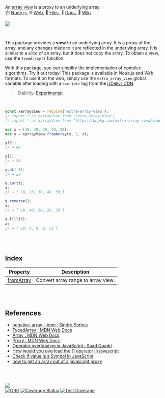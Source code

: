 An [array view] is a proxy to an underlying array.<br>
📦 [Node.js](https://www.npmjs.com/package/extra-array-view),
🌐 [Web](https://www.npmjs.com/package/extra-array-view.web),
📜 [Files](https://unpkg.com/extra-array-view/),
📰 [Docs](https://nodef.github.io/extra-array-view/),
📘 [Wiki](https://github.com/nodef/extra-array-view/wiki/).

![](https://i.imgur.com/46wYtxW.png)

<br>


This package provides a **view** to an underlying array. It is a proxy of the
array, and any changes made to it are reflected in the underlying array. It is
similar to a *slice* of an array, but it does not copy the array. To obtain a
view, use the `fromArray()` function.

With this package, you can simplify the implementation of complex algorithms.
Try it out today! This package is available in *Node.js* and *Web* formats. To
use it on the web, simply use the `extra_array_view` global variable after
loading with a `<script>` tag from the [jsDelivr CDN].

> Stability: [Experimental](https://www.youtube.com/watch?v=L1j93RnIxEo).

[array view]: https://stackoverflow.com/questions/16990064/are-array-views-possible
[jsDelivr CDN]: https://cdn.jsdelivr.net/npm/extra-array-view.web/index.js

<br>

```javascript
const xarrayView = require('extra-array-view');
// import * as xarrayView from "extra-array-view";
// import * as xarrayView from "https://unpkg.com/extra-array-view/index.mjs"; (deno)

var x = [10, 40, 30, 20, 50];
var y = xarrayView.fromArray(x, 1, 4);

y[0];
// → 40

y[1];
// → 30

y.at(-1);
// → 20

y.sort();
x;
// → [ 10, 20, 30, 40, 50 ]

y.reverse();
x;
// → [ 10, 40, 30, 20, 50 ]

y.fill(0);
x;
// → [ 10, 0, 0, 0, 50 ]
```

<br>
<br>


## Index

| Property | Description |
|  ----  |  ----  |
| [fromArray] | Convert array range to array view. |


<br>
<br>


## References

- [negative-array - npm : Sindre Sorhus](https://www.npmjs.com/package/negative-array)
- [TypedArray : MDN Web Docs](https://developer.mozilla.org/en-US/docs/Web/JavaScript/Reference/Global_Objects/TypedArray)
- [Array : MDN Web Docs](https://developer.mozilla.org/en-US/docs/Web/JavaScript/Reference/Global_Objects/Array)
- [Proxy : MDN Web Docs](https://developer.mozilla.org/en-US/docs/Web/JavaScript/Reference/Global_Objects/Proxy)
- [Operator overloading in JavaScript : Saad Quadri](https://www.proposals.es/proposals/Operator%20overloading)
- [How would you overload the [] operator in javascript](https://stackoverflow.com/a/25658975/1413259)
- [Check if value is a Symbol in JavaScript](https://stackoverflow.com/a/46479190/1413259)
- [how to get an array out of a javascript proxy](https://stackoverflow.com/a/71645169/1413259)

<br>
<br>

[![](https://img.youtube.com/vi/z0ttvjJvh2s/maxresdefault.jpg)](https://www.youtube.com/watch?v=z0ttvjJvh2s)<br>
[![ORG](https://img.shields.io/badge/org-nodef-green?logo=Org)](https://nodef.github.io)
[![Coverage Status](https://coveralls.io/repos/github/nodef/extra-array-view/badge.svg?branch=master)](https://coveralls.io/github/nodef/extra-array-view?branch=master)
[![Test Coverage](https://api.codeclimate.com/v1/badges/b5039bd76147c1625bce/test_coverage)](https://codeclimate.com/github/nodef/extra-array-view/test_coverage)
<!-- [![DOI](https://zenodo.org/badge/133759104.svg)](https://zenodo.org/badge/latestdoi/133759104) -->


[fromArray]: https://github.com/nodef/extra-array-view/wiki/fromArray
